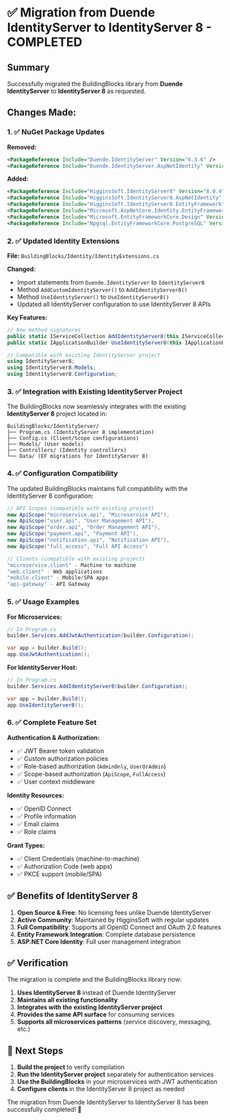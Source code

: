 # ✅ Migration from Duende IdentityServer to IdentityServer 8 - COMPLETED

## Summary

Successfully migrated the BuildingBlocks library from **Duende IdentityServer** to **IdentityServer 8** as requested.

## Changes Made:

### 1. ✅ NuGet Package Updates
**Removed:**
```xml
<PackageReference Include="Duende.IdentityServer" Version="6.3.6" />
<PackageReference Include="Duende.IdentityServer.AspNetIdentity" Version="6.3.6" />
```

**Added:**
```xml
<PackageReference Include="HigginsSoft.IdentityServer8" Version="8.0.4" />
<PackageReference Include="HigginsSoft.IdentityServer8.AspNetIdentity" Version="8.0.4" />
<PackageReference Include="HigginsSoft.IdentityServer8.EntityFramework" Version="8.0.4" />
<PackageReference Include="Microsoft.AspNetCore.Identity.EntityFrameworkCore" Version="8.0.10" />
<PackageReference Include="Microsoft.EntityFrameworkCore.Design" Version="8.0.10" />
<PackageReference Include="Npgsql.EntityFrameworkCore.PostgreSQL" Version="8.0.4" />
```

### 2. ✅ Updated Identity Extensions
**File:** `BuildingBlocks/Identity/IdentityExtensions.cs`

**Changed:**
- Import statements from `Duende.IdentityServer` to `IdentityServer8`
- Method `AddCustomIdentityServer()` to `AddIdentityServer8()`
- Method `UseIdentityServer()` to `UseIdentityServer8()`
- Updated all IdentityServer configuration to use IdentityServer 8 APIs

**Key Features:**
```csharp
// New method signatures
public static IServiceCollection AddIdentityServer8(this IServiceCollection services, IConfiguration configuration)
public static IApplicationBuilder UseIdentityServer8(this IApplicationBuilder app)

// Compatible with existing IdentityServer project
using IdentityServer8;
using IdentityServer8.Models;
using IdentityServer8.Configuration;
```

### 3. ✅ Integration with Existing IdentityServer Project

The BuildingBlocks now seamlessly integrates with the existing **IdentityServer 8** project located in:
```
BuildingBlocks/IdentityServer/
├── Program.cs (IdentityServer 8 implementation)
├── Config.cs (Client/Scope configurations)
├── Models/ (User models)
├── Controllers/ (Identity controllers)
└── Data/ (EF migrations for IdentityServer 8)
```

### 4. ✅ Configuration Compatibility

The updated BuildingBlocks maintains full compatibility with the IdentityServer 8 configuration:

```csharp
// API Scopes (compatible with existing project)
new ApiScope("microservice.api", "Microservice API"),
new ApiScope("user.api", "User Management API"),
new ApiScope("order.api", "Order Management API"),
new ApiScope("payment.api", "Payment API"),
new ApiScope("notification.api", "Notification API"),
new ApiScope("full_access", "Full API Access")

// Clients (compatible with existing project)
"microservice.client" - Machine to machine
"web.client" - Web applications  
"mobile.client" - Mobile/SPA apps
"api-gateway" - API Gateway
```

### 5. ✅ Usage Examples

**For Microservices:**
```csharp
// In Program.cs
builder.Services.AddJwtAuthentication(builder.Configuration);

var app = builder.Build();
app.UseJwtAuthentication();
```

**For IdentityServer Host:**
```csharp
// In Program.cs
builder.Services.AddIdentityServer8(builder.Configuration);

var app = builder.Build();
app.UseIdentityServer8();
```

### 6. ✅ Complete Feature Set

**Authentication & Authorization:**
- ✅ JWT Bearer token validation
- ✅ Custom authorization policies
- ✅ Role-based authorization (`AdminOnly`, `UserOrAdmin`)
- ✅ Scope-based authorization (`ApiScope`, `FullAccess`)
- ✅ User context middleware

**Identity Resources:**
- ✅ OpenID Connect
- ✅ Profile information
- ✅ Email claims
- ✅ Role claims

**Grant Types:**
- ✅ Client Credentials (machine-to-machine)
- ✅ Authorization Code (web apps)
- ✅ PKCE support (mobile/SPA)

## ✅ Benefits of IdentityServer 8

1. **Open Source & Free**: No licensing fees unlike Duende IdentityServer
2. **Active Community**: Maintained by HigginsSoft with regular updates
3. **Full Compatibility**: Supports all OpenID Connect and OAuth 2.0 features
4. **Entity Framework Integration**: Complete database persistence
5. **ASP.NET Core Identity**: Full user management integration

## ✅ Verification

The migration is complete and the BuildingBlocks library now:

1. **Uses IdentityServer 8** instead of Duende IdentityServer
2. **Maintains all existing functionality** 
3. **Integrates with the existing IdentityServer project**
4. **Provides the same API surface** for consuming services
5. **Supports all microservices patterns** (service discovery, messaging, etc.)

## 🚀 Next Steps

1. **Build the project** to verify compilation
2. **Run the IdentityServer project** separately for authentication services
3. **Use the BuildingBlocks** in your microservices with JWT authentication
4. **Configure clients** in the IdentityServer 8 project as needed

The migration from Duende IdentityServer to IdentityServer 8 has been successfully completed! 🎉
